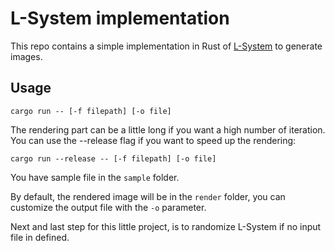 # L-System implementation

This repo contains a simple implementation in Rust of [L-System](https://en.m.wikipedia.org/wiki/L-system) to generate images.

## Usage

```
cargo run -- [-f filepath] [-o file]
```

The rendering part can be a little long if you want a high number of iteration. You can use the --release flag if you want to speed up the rendering:

```
cargo run --release -- [-f filepath] [-o file]
```

You have sample file in the `sample` folder.

By default, the rendered image will be in the `render` folder, you can customize the output file with the `-o` parameter.

Next and last step for this little project, is to randomize L-System if no input file in defined.